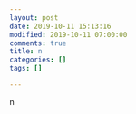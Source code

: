 ```yaml
---
layout: post
date: 2019-10-11 15:13:16
modified: 2019-10-11 07:00:00
comments: true
title: n
categories: []
tags: []

---
```

n